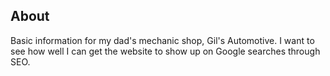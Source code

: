## About
Basic information for my dad's mechanic shop, Gil's Automotive. I want to see how well I can get the website to show up on Google searches through SEO.
